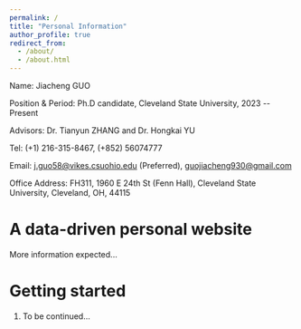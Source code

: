 ```yaml
---
permalink: /
title: "Personal Information"
author_profile: true
redirect_from: 
  - /about/
  - /about.html
---
```


Name: Jiacheng GUO

Position & Period: Ph.D candidate, Cleveland State University, 2023 -- Present

Advisors: Dr. Tianyun ZHANG and Dr. Hongkai YU

Tel: (+1) 216-315-8467, (+852) 56074777

Email: j.guo58@vikes.csuohio.edu (Preferred), guojiacheng930@gmail.com

Office Address: FH311, 1960 E 24th St (Fenn Hall), Cleveland State University, Cleveland, OH, 44115

A data-driven personal website
======
More information expected...

Getting started
======
1. To be continued...
